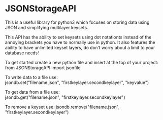 # JSONStorageAPI
This is a useful library for python3 which focuses on storing data using JSON and simplifying multilayer keysets.

This API has the ability to set keysets using dot notationts instead of the annoying brackets you have to normally use in python. It also features the ability to have unlimited keyset layers, do don't worry about a limit to your database needs!

To get started create a new python file and insert at the top of your project:  
from JSONStorageAPI import jsonfile

To write data to a file use:  
jsondb.set("filename.json", "firstkeylayer.secondkeylayer", "keyvalue")

To get data from a file use:  
jsondb.get("filename.json", "firstkeylayer.secondkeylayer")

To remove a keyset use: 
jsondb.remove("filename.json", "firstkeylayer.secondkeylayer")
